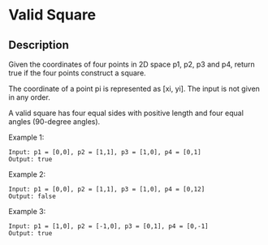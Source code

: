 # Valid Square


## Description

Given the coordinates of four points in 2D space p1, p2, p3 and p4, return true if the four points construct a square.

The coordinate of a point pi is represented as [xi, yi]. The input is not given in any order.

A valid square has four equal sides with positive length and four equal angles (90-degree angles).

Example 1:


```
Input: p1 = [0,0], p2 = [1,1], p3 = [1,0], p4 = [0,1]
Output: true
```

Example 2:

```
Input: p1 = [0,0], p2 = [1,1], p3 = [1,0], p4 = [0,12]
Output: false
```
Example 3:

```
Input: p1 = [1,0], p2 = [-1,0], p3 = [0,1], p4 = [0,-1]
Output: true
```
<!-- # ![Alt](https://assets.leetcode.com/uploads/2021/03/27/perectrec1-plane.jpg) -->